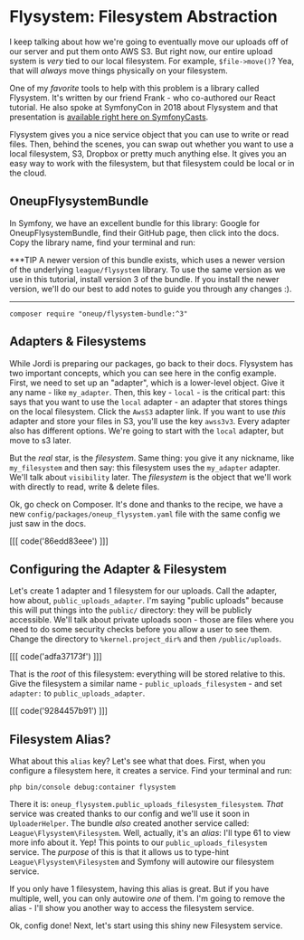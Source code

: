 # Flysystem: Filesystem Abstraction

I keep talking about how we're going to eventually move our uploads off of our
server and put them onto AWS S3. But right now, our entire upload system is *very*
tied to our local filesystem. For example, `$file->move()`? Yea, that will *always*
move things physically on your filesystem.

One of my *favorite* tools to help with this problem is a library called Flysystem.
It's written by our friend Frank - who co-authored our React tutorial. He also
spoke at SymfonyCon in 2018 about Flysystem and that presentation is
[available right here on SymfonyCasts](https://symfonycasts.com/screencast/symfonycon2018/file-storage-modern-php-apps).

Flysystem gives you a nice service object that you can use to write or read files.
Then, behind the scenes, you can swap out whether you want to use a local filesystem,
S3, Dropbox or pretty much anything else. It gives you an easy way to work with
the filesystem, but that filesystem could be local or in the cloud.

## OneupFlysystemBundle

In Symfony, we have an excellent bundle for this library: Google for OneupFlysystemBundle,
find their GitHub page, then click into the docs. Copy the library name, find your
terminal and run:

***TIP
A newer version of this bundle exists, which uses a newer version of the underlying
`league/flysystem` library. To use the same version as we use in this tutorial, install
version 3 of the bundle. If you install the newer version, we'll do our best to
add notes to guide you through any changes :).
***

```terminal
composer require "oneup/flysystem-bundle:^3"
```

## Adapters & Filesystems

While Jordi is preparing our packages, go back to their docs. Flysystem has two
important concepts, which you can see here in the config example. First, we need
to set up an "adapter", which is a lower-level object. Give it any name - like
`my_adapter`. Then, this key - `local` - is the critical part: this says that
you want to use the `local` adapter - an adapter that stores things on the local
filesystem. Click the `AwsS3` adapter link. If you want to use *this* adapter and
store your files in S3, you'll use the key `awss3v3`. Every adapter also has
different options. We're going to start with the `local` adapter, but move to s3
later.

But the *real* star, is the *filesystem*. Same thing: you give it any nickname,
like `my_filesystem` and then say: this filesystem uses the `my_adapter` adapter.
We'll talk about `visibility` later. The *filesystem* is the object that we'll
work with directly to read, write & delete files.

Ok, go check on Composer. It's done and thanks to the recipe, we have a new
`config/packages/oneup_flysystem.yaml` file with the same config we just saw
in the docs.

[[[ code('86edd83eee') ]]]

## Configuring the Adapter & Filesystem

Let's create 1 adapter and 1 filesystem for our uploads. Call the adapter, how
about, `public_uploads_adapter`. I'm saying "public uploads" because this will
put things into the `public/` directory: they will be publicly accessible. We'll
talk about private uploads soon - those are files where you need to do some
security checks before you allow a user to see them. Change the directory to
`%kernel.project_dir%` and then `/public/uploads`.

[[[ code('adfa37173f') ]]]

That is the *root* of this filesystem: everything will be stored relative to
this. Give the filesystem a similar name - `public_uploads_filesystem` - and set
`adapter:` to `public_uploads_adapter`.

[[[ code('9284457b91') ]]]

## Filesystem Alias?

What about this `alias` key? Let's see what that does. First, when you configure
a filesystem here, it creates a service. Find your terminal and run:

```terminal
php bin/console debug:container flysystem
```

There it is: `oneup_flysystem.public_uploads_filesystem_filesystem`. *That* service
was created thanks to our config and we'll use it soon in `UploaderHelper`. The
bundle *also* created another service called: `League\Flysystem\Filesystem`. Well,
actually, it's an *alias*: I'll type 61 to view more info about it. Yep! This
points to our `public_uploads_filesystem` service. The *purpose* of this is that
it allows us to type-hint `League\Flysystem\Filesystem` and Symfony will autowire
our filesystem service.

If you only have 1 filesystem, having this alias is great. But if you have multiple,
well, you can only autowire *one* of them. I'm going to remove the alias - I'll
show you another way to access the filesystem service.

Ok, config done! Next, let's start using this shiny new Filesystem service.
